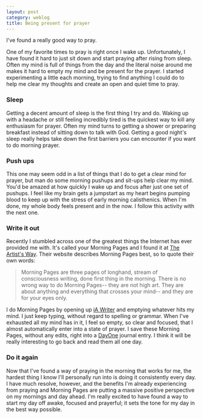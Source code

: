```yaml
---
layout: post
category: weblog
title: Being present for prayer
---
```


I've found a really good way to pray.

One of my favorite times to pray is right once I wake up. Unfortunately, I have found it hard to just sit down and start praying after rising from sleep. Often my mind is full of things from the day and the literal noise around me makes it hard to empty my mind and be present for the prayer. I started experimenting a little each morning, trying to find anything I could do to help me clear my thoughts and create an open and quiet time to pray.

### Sleep

Getting a decent amount of sleep is the first thing I try and do. Waking up with a headache or still feeling incredibly tired is the quickest way to kill any enthusiasm for prayer. Often my mind turns to getting a shower or preparing breakfast instead of sitting down to talk with God. Getting a good night's sleep really helps take down the first barriers you can encounter if you want to do morning prayer.

### Push ups

This one may seem odd in a list of things that I do to get a clear mind for prayer, but man do some morning pushups and sit-ups help clear my mind. You'd be amazed at how quickly I wake up and focus after just one set of pushups. I feel like my brain gets a jumpstart as my heart begins pumping blood to keep up with the stress of early morning calisthenics. When I'm done, my whole body feels present and in the now. I follow this activity with the next one.

### Write it out

Recently I stumbled across one of the greatest things the Internet has ever provided me with. It's called your Morning Pages and I found it at [The Artist's Way](http://www.theartistsway.com/the-basic-tools). Their website describes Morning Pages best, so to quote their own words:

>Morning Pages are three pages of longhand, stream of consciousness writing, done first thing in the morning. There is no wrong way to do Morning Pages-- they are not high art. They are about anything and everything that crosses your mind-- and they are for your eyes only.

I do Morning Pages by opening up [iA Writer](http://www.iawriter.com/) and emptying whatever hits my mind. I just keep typing, without regard to spelling or grammar. When I've exhausted all my mind has in it, I feel so empty, so clear and focused, that I almost automatically enter into a state of prayer. I save these Morning Pages, without any edits, right into a [DayOne](http://dayoneapp.com/) journal entry. I think it will be really interesting to go back and read them all one day.

### Do it again

Now that I've found a way of praying in the morning that works for me, the hardest thing I know I'll personally run into is doing it consistently every day. I have much resolve, however, and the benefits I'm already experiencing from praying and Morning Pages are putting a massive positive perspective on my mornings and day ahead. I'm really excited to have found a way to start my day off awake, focused and prayerful; it sets the tone for my day in the best way possible.